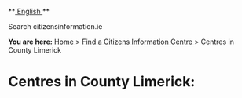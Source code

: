 **[ English ](/) **

Search citizensinformation.ie

  

**You are here:** [ Home ](https://www.citizensinformation.ie/ "Home page") >
[ Find a Citizens Information Centre ](https://centres.citizensinformation.ie/
"Find a Citizens Information Centre") > Centres in County Limerick

#  Centres in County Limerick:
